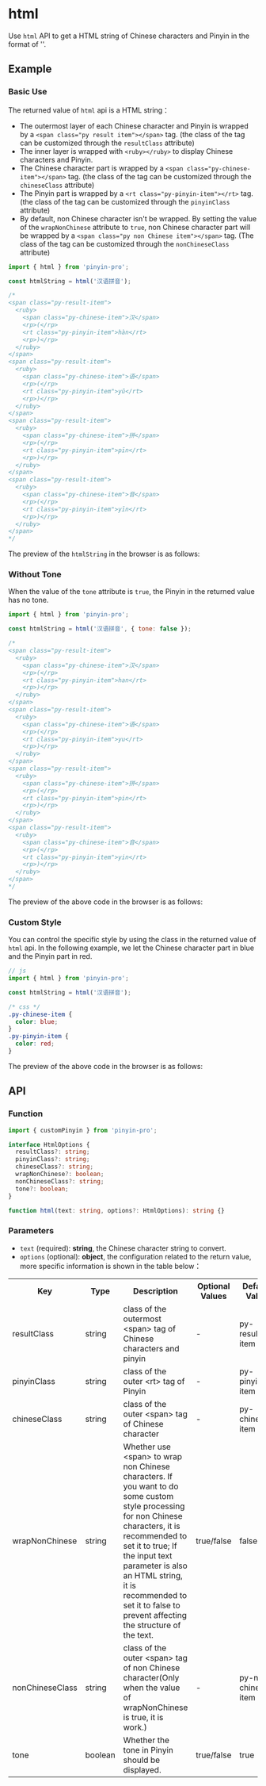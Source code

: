 # html <Badge type="tip" text="v3.15.0+" vertical="middle" />

Use `html` API to get a HTML string of Chinese characters and Pinyin in the format of '<ruby></ruby>'.

## Example

### Basic Use

The returned value of `html` api is a HTML string：

- The outermost layer of each Chinese character and Pinyin is wrapped by a `<span class="py result item"></span>` tag. (the class of the tag can be customized through the `resultClass` attribute)
- The inner layer is wrapped with `<ruby></ruby>` to display Chinese characters and Pinyin.
- The Chinese character part is wrapped by a `<span class="py-chinese-item"></span>` tag. (the class of the tag can be customized through the `chineseClass` attribute)
- The Pinyin part is wrapped by a `<rt class="py-pinyin-item"></rt>` tag. (the class of the tag can be customized through the `pinyinClass` attribute)
- By default, non Chinese character isn't be wrapped. By setting the value of the `wrapNonChinese` attribute to `true`, non Chinese character part will be wrapped by a `<span class="py non Chinese item"></span>` tag. (The class of the tag can be customized through the `nonChineseClass` attribute)

```js
import { html } from 'pinyin-pro';

const htmlString = html('汉语拼音');

/*
<span class="py-result-item">
  <ruby>
    <span class="py-chinese-item">汉</span>
    <rp>(</rp>
    <rt class="py-pinyin-item">hàn</rt>
    <rp>)</rp>
  </ruby>
</span>
<span class="py-result-item">
  <ruby>
    <span class="py-chinese-item">语</span>
    <rp>(</rp>
    <rt class="py-pinyin-item">yǔ</rt>
    <rp>)</rp>
  </ruby>
</span>
<span class="py-result-item">
  <ruby>
    <span class="py-chinese-item">拼</span>
    <rp>(</rp>
    <rt class="py-pinyin-item">pīn</rt>
    <rp>)</rp>
  </ruby>
</span>
<span class="py-result-item">
  <ruby>
    <span class="py-chinese-item">音</span>
    <rp>(</rp>
    <rt class="py-pinyin-item">yīn</rt>
    <rp>)</rp>
  </ruby>
</span>
*/
```

The preview of the `htmlString` in the browser is as follows:

<html-basic-demo></html-basic-demo>

### Without Tone

When the value of the `tone` attribute is `true`, the Pinyin in the returned value has no tone.

```js
import { html } from 'pinyin-pro';

const htmlString = html('汉语拼音', { tone: false });

/*
<span class="py-result-item">
  <ruby>
    <span class="py-chinese-item">汉</span>
    <rp>(</rp>
    <rt class="py-pinyin-item">han</rt>
    <rp>)</rp>
  </ruby>
</span>
<span class="py-result-item">
  <ruby>
    <span class="py-chinese-item">语</span>
    <rp>(</rp>
    <rt class="py-pinyin-item">yu</rt>
    <rp>)</rp>
  </ruby>
</span>
<span class="py-result-item">
  <ruby>
    <span class="py-chinese-item">拼</span>
    <rp>(</rp>
    <rt class="py-pinyin-item">pin</rt>
    <rp>)</rp>
  </ruby>
</span>
<span class="py-result-item">
  <ruby>
    <span class="py-chinese-item">音</span>
    <rp>(</rp>
    <rt class="py-pinyin-item">yin</rt>
    <rp>)</rp>
  </ruby>
</span>
*/
```

The preview of the above code in the browser is as follows:

<html-no-tone-demo></html-no-tone-demo>

### Custom Style

You can control the specific style by using the class in the returned value of `html` api. In the following example, we let the Chinese character part in blue and the Pinyin part in red.

```js
// js
import { html } from 'pinyin-pro';

const htmlString = html('汉语拼音');
```

```css
/* css */
.py-chinese-item {
  color: blue;
}
.py-pinyin-item {
  color: red;
}
```

The preview of the above code in the browser is as follows:

<html-style-demo></html-style-demo>

## API

### Function

```ts
import { customPinyin } from 'pinyin-pro';

interface HtmlOptions {
  resultClass?: string;
  pinyinClass?: string;
  chineseClass?: string;
  wrapNonChinese?: boolean;
  nonChineseClass?: string;
  tone?: boolean;
}

function html(text: string, options?: HtmlOptions): string {}
```

### Parameters

- `text` (required): <b>string</b>, the Chinese character string to convert.
- `options` (optional): <b>object</b>, the configuration related to the return value, more specific information is shown in the table below：

<table>
    <tr>
        <th>Key</th>
        <th>Type</th>
        <th>Description</th>
        <th>Optional Values</th>
        <th>Default Value</th>
    </tr>
    <tr>
        <td>resultClass</td>
        <td>string</td>
        <td>class of the outermost &lt;span&gt; tag of Chinese characters and pinyin</td>
        <td>-</td>
        <td>py-result-item</td>
    </tr>
    <tr>
        <td>pinyinClass</td>
        <td>string</td>
        <td>class of the outer &lt;rt&gt; tag of Pinyin</td>
        <td>-</td>
        <td>py-pinyin-item</td>
    </tr>
    <tr>
        <td>chineseClass</td>
        <td>string</td>
        <td>class of the outer &lt;span&gt; tag of Chinese character</td>
        <td>-</td>
        <td>py-chinese-item</td>
    </tr>
    <tr>
        <td>wrapNonChinese</td>
        <td>string</td>
        <td>Whether use &lt;span&gt; to wrap non Chinese characters. If you want to do some custom style processing for non Chinese characters, it is recommended to set it to true; If the input text parameter is also an HTML string, it is recommended to set it to false to prevent affecting the structure of the text.</td>
        <td>true/false</td>
        <td>false</td>
    </tr>
    <tr>
        <td>nonChineseClass</td>
        <td>string</td>
        <td>class of the outer &lt;span&gt; tag of non Chinese character(Only when the value of wrapNonChinese is true, it is work.)</td>
        <td>-</td>
        <td>py-non-chinese-item</td>
    </tr>
    <tr>
        <td>tone</td>
        <td>boolean</td>
        <td>Whether the tone in Pinyin should be displayed.</td>
        <td>true/false</td>
        <td>true</td>
    </tr>
</table>
